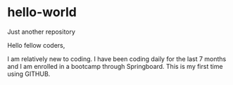 # hello-world
Just another repository

Hello fellow coders,

I am relatively new to coding. I have been coding daily for the last 7 months and I am enrolled in a bootcamp through Springboard. This is my first time using GITHUB.
